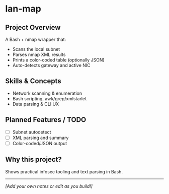 # lan-map

## Project Overview

A Bash + nmap wrapper that:
- Scans the local subnet
- Parses nmap XML results
- Prints a color-coded table (optionally JSON)
- Auto-detects gateway and active NIC

## Skills & Concepts

- Network scanning & enumeration
- Bash scripting, awk/grep/xmlstarlet
- Data parsing & CLI UX

## Planned Features / TODO

- [ ] Subnet autodetect
- [ ] XML parsing and summary
- [ ] Color-coded/JSON output

## Why this project?

Shows practical infosec tooling and text parsing in Bash.

---

_[Add your own notes or edit as you build!]_
